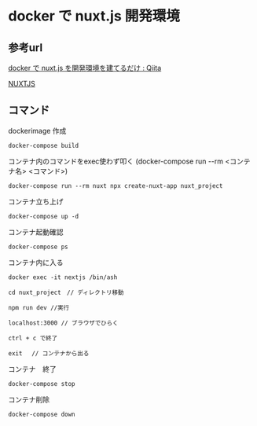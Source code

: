 # docker で nuxt.js 開発環境

## 参考url

[docker で nuxt.js を開発環境を建てるだけ : Qiita](https://qiita.com/kitsuki00/items/ed51dbb254bcc6c94fbd)

[NUXTJS](https://ja.nuxtjs.org/)

## コマンド

 dockerimage 作成 

```shell
docker-compose build 
```

コンテナ内のコマンドをexec使わず叩く
(docker-compose run --rm <コンテナ名> <コマンド>)
```shell
docker-compose run --rm nuxt npx create-nuxt-app nuxt_project
```
コンテナ立ち上げ
```shell
docker-compose up -d
```
コンテナ起動確認
```shell
docker-compose ps
```
コンテナ内に入る

```
docker exec -it nextjs /bin/ash

cd nuxt_project　// ディレクトリ移動

npm run dev //実行

localhost:3000 // ブラウザでひらく

ctrl + c で終了

exit 　// コンテナから出る
```

コンテナ　終了
```shell
docker-compose stop
```

コンテナ削除
```shell
docker-compose down
```

